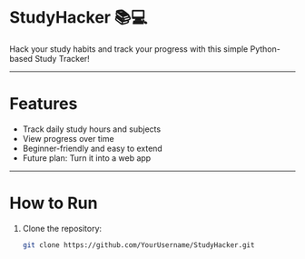 # StudyHacker 📚💻

Hack your study habits and track your progress with this simple Python-based Study Tracker!  

---

# Features
- Track daily study hours and subjects
- View progress over time
- Beginner-friendly and easy to extend
- Future plan: Turn it into a web app

---

# How to Run
1. Clone the repository:  
   ```bash
   git clone https://github.com/YourUsername/StudyHacker.git
